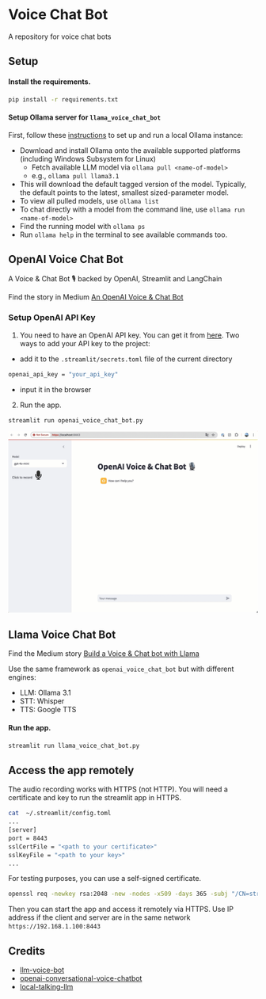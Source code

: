 # Voice Chat Bot
A repository for voice chat bots 

## Setup 
#### Install the requirements.
```bash
pip install -r requirements.txt
```
#### Setup Ollama server for `llama_voice_chat_bot`
First, follow these [instructions](https://github.com/ollama/ollama) to set up and run a local Ollama instance:

- Download and install Ollama onto the available supported platforms (including Windows Subsystem for Linux)
  - Fetch available LLM model via `ollama pull <name-of-model>` 
  - e.g., `ollama pull llama3.1`
- This will download the default tagged version of the model. Typically, the default points to the latest, smallest sized-parameter model.
- To view all pulled models, use `ollama list`
- To chat directly with a model from the command line, use `ollama run <name-of-model>`
- Find the running model with `ollama ps`
- Run `ollama help` in the terminal to see available commands too.

## OpenAI Voice Chat Bot
A Voice & Chat Bot 🎙️ backed by OpenAI, Streamlit and LangChain

Find the story in Medium [An OpenAI Voice & Chat Bot](https://medium.com/@yuxiaojian/an-openai-voice-chat-bot-b4cbe553f3ca)

### Setup OpenAI API Key
1. You need to have an OpenAI API key. You can  get it from [here](https://platform.openai.com/account/api-keys). Two ways to add your API key to the project:
- add it to the `.streamlit/secrets.toml` file of the current directory
```bash
openai_api_key = "your_api_key"
```
- input it in the browser

2. Run the app.
```bash
streamlit run openai_voice_chat_bot.py
```

<p align="center">
  <img src="assets/media/openai_voice_chat_bot.gif">
</p>


## Llama Voice Chat Bot
Find the Medium story [Build a Voice & Chat bot with Llama](https://medium.com/@yuxiaojian/build-a-voice-chat-bot-with-llama-aa0abf8437f5)

Use the same framework as `openai_voice_chat_bot` but with different engines:
- LLM: Ollama 3.1
- STT: Whisper
- TTS: Google TTS

#### Run the app.
```bash
streamlit run llama_voice_chat_bot.py
```

## Access the app remotely
The audio recording works with HTTPS (not HTTP). You will need a certificate and key to run the streamlit app in HTTPS. 

```bash
cat  ~/.streamlit/config.toml
...
[server]
port = 8443
sslCertFile = "<path to your certificate>"
sslKeyFile = "<path to your key>"
...
```

For testing purposes, you can use a self-signed certificate.
```bash
openssl req -newkey rsa:2048 -new -nodes -x509 -days 365 -subj "/CN=streamlit" -keyout streamlit.key -out streamlit.crt

```

Then you can start the app and access it remotely via HTTPS. Use IP address if the client and server are in the same network `https://192.168.1.100:8443`

## Credits
- [llm-voice-bot](https://github.com/iamaziz/llm-voice-bot)
- [openai-conversational-voice-chatbot](https://github.com/sulaiman-shamasna/openai-conversational-voice-chatbot)
- [local-talking-llm](https://github.com/vndee/local-talking-llm.git)
